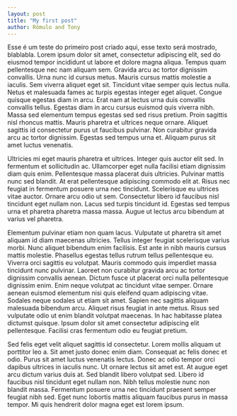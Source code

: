 ```yaml
---
layout: post
title: "My first post"
author: Rômulo and Tony
---
```


Esse é um teste do primeiro post criado aqui, esse texto será mostrado, blablabla.
Lorem ipsum dolor sit amet, consectetur adipiscing elit, sed do eiusmod tempor incididunt ut labore et dolore magna aliqua. Tempus quam pellentesque nec nam aliquam sem. Gravida arcu ac tortor dignissim convallis. Urna nunc id cursus metus. Mauris cursus mattis molestie a iaculis. Sem viverra aliquet eget sit. Tincidunt vitae semper quis lectus nulla. Netus et malesuada fames ac turpis egestas integer eget aliquet. Congue quisque egestas diam in arcu. Erat nam at lectus urna duis convallis convallis tellus. Egestas diam in arcu cursus euismod quis viverra nibh. Massa sed elementum tempus egestas sed sed risus pretium. Proin sagittis nisl rhoncus mattis. Mauris pharetra et ultrices neque ornare. Aliquet sagittis id consectetur purus ut faucibus pulvinar. Non curabitur gravida arcu ac tortor dignissim. Egestas sed tempus urna et. Aliquam purus sit amet luctus venenatis.

Ultricies mi eget mauris pharetra et ultrices. Integer quis auctor elit sed. In fermentum et sollicitudin ac. Ullamcorper eget nulla facilisi etiam dignissim diam quis enim. Pellentesque massa placerat duis ultricies. Pulvinar mattis nunc sed blandit. At erat pellentesque adipiscing commodo elit at. Risus nec feugiat in fermentum posuere urna nec tincidunt. Scelerisque eu ultrices vitae auctor. Ornare arcu odio ut sem. Consectetur libero id faucibus nisl tincidunt eget nullam non. Lacus sed turpis tincidunt id. Egestas sed tempus urna et pharetra pharetra massa massa. Augue ut lectus arcu bibendum at varius vel pharetra.

Elementum pulvinar etiam non quam lacus. Vulputate ut pharetra sit amet aliquam id diam maecenas ultricies. Tellus integer feugiat scelerisque varius morbi. Nunc aliquet bibendum enim facilisis. Est ante in nibh mauris cursus mattis molestie. Phasellus egestas tellus rutrum tellus pellentesque eu. Viverra orci sagittis eu volutpat. Mauris commodo quis imperdiet massa tincidunt nunc pulvinar. Laoreet non curabitur gravida arcu ac tortor dignissim convallis aenean. Dictum fusce ut placerat orci nulla pellentesque dignissim enim. Enim neque volutpat ac tincidunt vitae semper. Ornare aenean euismod elementum nisi quis eleifend quam adipiscing vitae. Sodales neque sodales ut etiam sit amet. Sapien nec sagittis aliquam malesuada bibendum arcu. Aliquet risus feugiat in ante metus. Risus sed vulputate odio ut enim blandit volutpat maecenas. In hac habitasse platea dictumst quisque. Ipsum dolor sit amet consectetur adipiscing elit pellentesque. Facilisi cras fermentum odio eu feugiat pretium.

Sed felis eget velit aliquet sagittis id consectetur. Lorem mollis aliquam ut porttitor leo a. Sit amet justo donec enim diam. Consequat ac felis donec et odio. Purus sit amet luctus venenatis lectus. Donec ac odio tempor orci dapibus ultrices in iaculis nunc. Ut ornare lectus sit amet est. At augue eget arcu dictum varius duis at. Sed blandit libero volutpat sed. Libero id faucibus nisl tincidunt eget nullam non. Nibh tellus molestie nunc non blandit massa. Fermentum posuere urna nec tincidunt praesent semper feugiat nibh sed. Eget nunc lobortis mattis aliquam faucibus purus in massa tempor. Mi quis hendrerit dolor magna eget est lorem ipsum.
